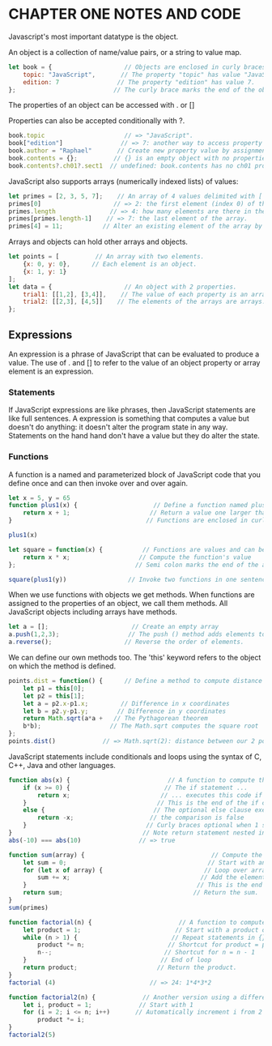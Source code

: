 # CHAPTER ONE NOTES AND CODE

Javascript's most important datatype is the object.

An object is a collection of name/value pairs, or a string to value map.

```javascript
let book = {                    // Objects are enclosed in curly braces.
    topic: "JavaScript",       // The property "topic" has value "JavaScript".
    edition: 7                // The property "edition" has value 7.
};                           // The curly brace marks the end of the object.
```

The properties of an object can be accessed with . or []

Properties can also be accepted conditionally with ?.

```javascript
book.topic                      // => "JavaScript".
book["edition"]                // => 7: another way to access property values.
book.author = "Raphael"       // Create new property value by assignment.
book.contents = {};          // {} is an empty object with no properties.
book.contents?.ch01?.sect1  // undefined: book.contents has no ch01 property.
```

JavaScript also supports arrays (numerically indexed lists) of values:

```javascript
let primes = [2, 3, 5, 7];    // An array of 4 values delimited with [ and ].
primes[0]                    // => 2: the first element (index 0) of the array.
primes.length               // => 4: how many elements are there in the array.
primes[primes.length-1]    // => 7: the last element of the array.
primes[4] = 11;           // Alter an existing element of the array by assignment.
```

Arrays and objects can hold other arrays and objects.

```javascript
let points = [          // An array with two elements.
    {x: 0, y: 0},      // Each element is an object.
    {x: 1, y: 1}
];
let data = {                    // An object with 2 properties.
    trial1: [[1,2], [3,4]],    // The value of each property is an array.
    trial2: [[2,3], [4,5]]    // The elements of the arrays are arrays.
};
```

## Expressions

An expression is a phrase of JavaScript that can be evaluated to produce a value. The use of . and [] to refer to the value of an object property or array element is an expression.

### Statements

If JavaScript expressions are like phrases, then JavaScript statements are like full sentences. A expression is something that computes a value but doesn't do anything: it doesn't alter the program state in any way. Statements on the hand hand don't have a value but they do alter the state.

### Functions

A function is a named and parameterized block of JavaScript code that you define once and can then invoke over and over again.

```javascript
let x = 5, y = 65
function plus1(x) {                     // Define a function named plus1 with a parameter x
    return x + 1;                      // Return a value one larger than the value passed in
}                                     // Functions are enclosed in curly braces.

plus1(x)

let square = function(x) {           // Functions are values and can be assigned to vars
    return x * x;                   // Compute the function's value
};                                 // Semi colon marks the end of the assignment

square(plus1(y))                 // Invoke two functions in one sentence
```

When we use functions with objects we get methods. When functions are assigned to the properties of an object, we call them methods. All JavaScript objects including arrays have methods.

```javascript
let a = [];                       // Create an empty array
a.push(1,2,3);                   // The push () method adds elements to an array
a.reverse();                    // Reverse the order of elements.
```

We can define our own methods too. The 'this' keyword refers to the object on which the method is defined.

```javascript
points.dist = function() {      // Define a method to compute distance between points
    let p1 = this[0];
    let p2 = this[1];
    let a = p2.x-p1.x;         // Difference in x coordinates
    let b = p2.y-p1.y;        // Difference in y coordinates
    return Math.sqrt(a*a +   // The Pythagorean theorem
    b*b);                   // The Math.sqrt computes the square root
};
points.dist()             // => Math.sqrt(2): distance between our 2 points.
```

JavaScript statements include conditionals and loops using the syntax of C, C++, Java and other languages.

```javascript
function abs(x) {                           // A function to compute the absolute value.
    if (x >= 0) {                          // The if statement ...
        return x;                         // ... executes this code if the comparison is true.
    }                                    // This is the end of the if clause.
    else {                              // The optional else clause executes its code if
        return -x;                     // the comparison is false
    }                                 // Curly braces optional when 1 statement per clause.
}                                    // Note return statement nested inside if/else.
abs(-10) === abs(10)                // => true

function sum(array) {                                   // Compute the sum of the elements of an array
    let sum = 0;                                       // Start with an initial sum of 0.
    for (let x of array) {                            // Loop over array, assigning each element to x.
        sum += x;                                    // Add the element value to the sum.
    }                                               // This is the end of the loop.
    return sum;                                    // Return the sum.
}
sum(primes)

function factorial(n) {                        // A function to compute factorials.
    let product = 1;                          // Start with a product of 1.
    while (n > 1) {                          // Repeat statements in {} while expr in () is true.
        product *= n;                       // Shortcut for product = product * n;
        n--;                               // Shortcut for n = n - 1
    }                                     // End of loop
    return product;                      // Return the product.
}  
factorial (4)                          // => 24: 1*4*3*2                               

function factorial2(n) {             // Another version using a different loop.
    let i, product = 1;             // Start with 1
    for (i = 2; i <= n; i++)       // Automatically increment i from 2 up to n
        product *= i;
}
factorial2(5)             
```
